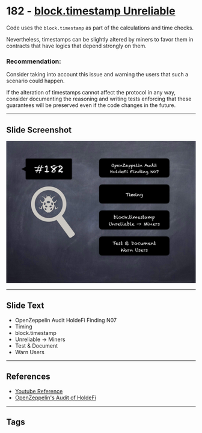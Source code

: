 
# 182 - [block.timestamp Unreliable](./block.timestamp%20Unreliable.md)

Code uses the `block.timestamp` as part of the calculations and time checks. 

Nevertheless, timestamps can be slightly altered by miners to favor them in contracts that have logics that depend strongly on them.

### Recommendation:
Consider taking into account this issue and warning the users that such a scenario could happen. 

If the alteration of timestamps cannot affect the protocol in any way, consider documenting the reasoning and writing tests enforcing that these guarantees will be preserved even if the code changes in the future.
___
## Slide Screenshot
![182.png](../../images/8.%20Audit%20Findings%20201/182.png)
___
## Slide Text
- OpenZeppelin Audit HoldeFi Finding N07
- Timing
- block.timestamp
- Unreliable -> Miners
- Test & Document
- Warn Users
___
## References
- [Youtube Reference](https://youtu.be/0J7KI4WGd0Q?t=47)
- [OpenZeppelin's Audit of HoldeFi](https://blog.openzeppelin.com/holdefi-audit)
___
## Tags
